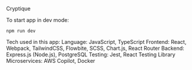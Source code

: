 Cryptique

To start app in dev mode:
```
npm run dev
```

Tech used in this app:
Language: JavaScript, TypeScript
Frontend: React, Webpack, TailwindCSS, Flowbite, SCSS, Chart.js, React Router
Backend: Express.js (Node.js), PostgreSQL
Testing: Jest, React Testing Library 
Microservices: AWS Copilot, Docker
